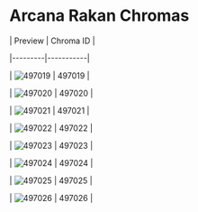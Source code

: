 # Arcana Rakan Chromas


| Preview | Chroma ID |

|---------|-----------|

| ![497019](https://raw.communitydragon.org/latest/plugins/rcp-be-lol-game-data/global/default/v1/champion-chroma-images/497/497019.png) | 497019 |

| ![497020](https://raw.communitydragon.org/latest/plugins/rcp-be-lol-game-data/global/default/v1/champion-chroma-images/497/497020.png) | 497020 |

| ![497021](https://raw.communitydragon.org/latest/plugins/rcp-be-lol-game-data/global/default/v1/champion-chroma-images/497/497021.png) | 497021 |

| ![497022](https://raw.communitydragon.org/latest/plugins/rcp-be-lol-game-data/global/default/v1/champion-chroma-images/497/497022.png) | 497022 |

| ![497023](https://raw.communitydragon.org/latest/plugins/rcp-be-lol-game-data/global/default/v1/champion-chroma-images/497/497023.png) | 497023 |

| ![497024](https://raw.communitydragon.org/latest/plugins/rcp-be-lol-game-data/global/default/v1/champion-chroma-images/497/497024.png) | 497024 |

| ![497025](https://raw.communitydragon.org/latest/plugins/rcp-be-lol-game-data/global/default/v1/champion-chroma-images/497/497025.png) | 497025 |

| ![497026](https://raw.communitydragon.org/latest/plugins/rcp-be-lol-game-data/global/default/v1/champion-chroma-images/497/497026.png) | 497026 |